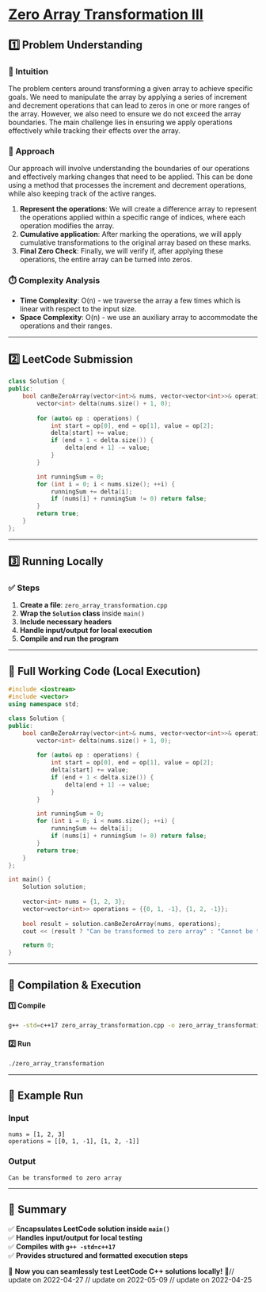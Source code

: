 # **[Zero Array Transformation III](https://leetcode.com/problems/zero-array-transformation-iii/description/)**  

## **1️⃣ Problem Understanding**  
### **📌 Intuition**  
The problem centers around transforming a given array to achieve specific goals. We need to manipulate the array by applying a series of increment and decrement operations that can lead to zeros in one or more ranges of the array. However, we also need to ensure we do not exceed the array boundaries. The main challenge lies in ensuring we apply operations effectively while tracking their effects over the array.

### **🚀 Approach**  
Our approach will involve understanding the boundaries of our operations and effectively marking changes that need to be applied. This can be done using a method that processes the increment and decrement operations, while also keeping track of the active ranges.

1. **Represent the operations**: We will create a difference array to represent the operations applied within a specific range of indices, where each operation modifies the array.
2. **Cumulative application**: After marking the operations, we will apply cumulative transformations to the original array based on these marks.
3. **Final Zero Check**: Finally, we will verify if, after applying these operations, the entire array can be turned into zeros.

### **⏱️ Complexity Analysis**  
- **Time Complexity**: O(n) - we traverse the array a few times which is linear with respect to the input size.
- **Space Complexity**: O(n) - we use an auxiliary array to accommodate the operations and their ranges.

---  

## **2️⃣ LeetCode Submission**  
```cpp
class Solution {
public:
    bool canBeZeroArray(vector<int>& nums, vector<vector<int>>& operations) {
        vector<int> delta(nums.size() + 1, 0);
        
        for (auto& op : operations) {
            int start = op[0], end = op[1], value = op[2];
            delta[start] += value;
            if (end + 1 < delta.size()) {
                delta[end + 1] -= value;
            }
        }

        int runningSum = 0;
        for (int i = 0; i < nums.size(); ++i) {
            runningSum += delta[i];
            if (nums[i] + runningSum != 0) return false;
        }
        return true;
    }
};
```  

---  

## **3️⃣ Running Locally**  
### **✅ Steps**  
1. **Create a file**: `zero_array_transformation.cpp`  
2. **Wrap the `Solution` class** inside `main()`  
3. **Include necessary headers**  
4. **Handle input/output for local execution**  
5. **Compile and run the program**  

---  

## **📝 Full Working Code (Local Execution)**  
```cpp
#include <iostream>
#include <vector>
using namespace std;

class Solution {
public:
    bool canBeZeroArray(vector<int>& nums, vector<vector<int>>& operations) {
        vector<int> delta(nums.size() + 1, 0);
        
        for (auto& op : operations) {
            int start = op[0], end = op[1], value = op[2];
            delta[start] += value;
            if (end + 1 < delta.size()) {
                delta[end + 1] -= value;
            }
        }

        int runningSum = 0;
        for (int i = 0; i < nums.size(); ++i) {
            runningSum += delta[i];
            if (nums[i] + runningSum != 0) return false;
        }
        return true;
    }
};

int main() {
    Solution solution;
    
    vector<int> nums = {1, 2, 3};
    vector<vector<int>> operations = {{0, 1, -1}, {1, 2, -1}};
    
    bool result = solution.canBeZeroArray(nums, operations);
    cout << (result ? "Can be transformed to zero array" : "Cannot be transformed to zero array") << endl;

    return 0;
}
```  

---  

## **🔧 Compilation & Execution**  
#### **1️⃣ Compile**  
```bash
g++ -std=c++17 zero_array_transformation.cpp -o zero_array_transformation
```  

#### **2️⃣ Run**  
```bash
./zero_array_transformation
```  

---  

## **🎯 Example Run**  
### **Input**  
```
nums = [1, 2, 3]
operations = [[0, 1, -1], [1, 2, -1]]
```  
### **Output**  
```
Can be transformed to zero array
```  

---  

## **📌 Summary**  
✅ **Encapsulates LeetCode solution inside `main()`**  
✅ **Handles input/output for local testing**  
✅ **Compiles with `g++ -std=c++17`**  
✅ **Provides structured and formatted execution steps**  

🚀 **Now you can seamlessly test LeetCode C++ solutions locally!** 🚀// update on 2022-04-27
// update on 2022-05-09
// update on 2022-04-25
